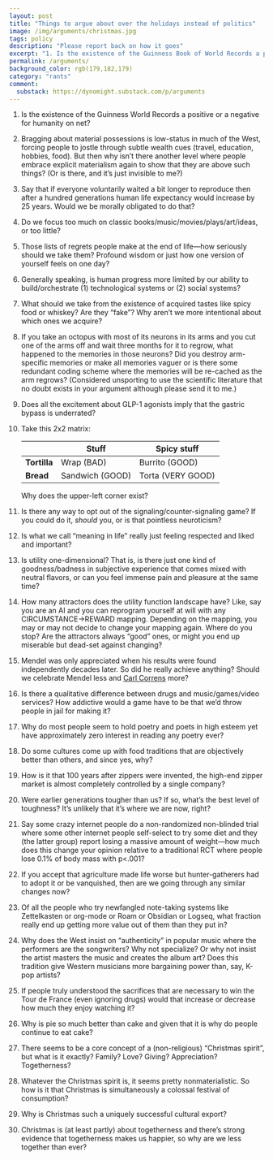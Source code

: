 ```yaml
---
layout: post
title: "Things to argue about over the holidays instead of politics"
image: /img/arguments/christmas.jpg
tags: policy
description: "Please report back on how it goes"
excerpt: "1. Is the existence of the Guinness Book of World Records a positive or a negative for humanity on net? 2. Bragging about material possessions is low-status in much of the West, forcing people to jostle through subtle wealth cues (travel, education, hobbies, food). But then why isn’t there another level where people embrace explicit materialism again to show that they are above such things? (Or is there, and it’s just invisible to me?)"
permalink: /arguments/
background_color: rgb(179,182,179)
category: "rants"
comment:
  substack: https://dynomight.substack.com/p/arguments
---
```


1. Is the existence of the Guinness World Records a positive or a negative for humanity on net?

2. Bragging about material possessions is low-status in much of the West, forcing people to jostle through subtle wealth cues (travel, education, hobbies, food). But then why isn’t there another level where people embrace explicit materialism again to show that they are above such things? (Or is there, and it’s just invisible to me?)

3. Say that if everyone voluntarily waited a bit longer to reproduce then after a hundred generations human life expectancy would increase by 25 years. Would we be morally obligated to do that?

4. Do we focus too much on classic books/music/movies/plays/art/ideas, or too little?

5. Those lists of regrets people make at the end of life—how seriously should we take them? Profound wisdom or just how one version of yourself feels on one day?

6. Generally speaking, is human progress more limited by our ability to build/orchestrate (1) technological systems or (2) social systems?

7. What should we take from the existence of acquired tastes like spicy food or whiskey? Are they “fake”? Why aren’t we more intentional about which ones we acquire?

8. If you take an octopus with most of its neurons in its arms and you cut one of the arms off and wait three months for it to regrow, what happened to the memories in those neurons? Did you destroy arm-specific memories or make all memories vaguer or is there some redundant coding scheme where the memories will be re-cached as the arm regrows? (Considered unsporting to use the scientific literature that no doubt exists in your argument although please send it to me.)

9. Does all the excitement about GLP-1 agonists imply that the gastric bypass is underrated?

10. Take this 2x2 matrix:

    |              | **Stuff**       | **Spicy stuff**   |
    | ------------ | --------------- | ----------------- |
    | **Tortilla** | Wrap (BAD)      | Burrito (GOOD)    |
    | **Bread**    | Sandwich (GOOD) | Torta (VERY GOOD) |

    Why does the upper-left corner exist?

11. Is there any way to opt out of the signaling/counter-signaling game? If you could do it, *should* you, or is that pointless neuroticism?

12. Is what we call “meaning in life” really just feeling respected and liked and important?

13. Is utility one-dimensional? That is, is there just one kind of goodness/badness in subjective experience that comes mixed with neutral flavors, or can you feel immense pain and pleasure at the same time?

14. How many attractors does the utility function landscape have? Like, say you are an AI and you can reprogram yourself at will with any CIRCUMSTANCE→REWARD mapping. Depending on the mapping, you may or may not decide to change your mapping again. Where do you stop? Are the attractors always “good” ones, or might you end up miserable but dead-set against changing?

15. Mendel was only appreciated when his results were found independently decades later. So did he really achieve anything? Should we celebrate Mendel less and [Carl Correns](https://en.wikipedia.org/wiki/Carl_Correns) more?

16. Is there a qualitative difference between drugs and music/games/video services? How addictive would a game have to be that we’d throw people in jail for making it?

17. Why do most people seem to hold poetry and poets in high esteem yet have approximately zero interest in reading any poetry ever?

18. Do some cultures come up with food traditions that are objectively better than others, and since yes, why?

19. How is it that 100 years after zippers were invented, the high-end zipper market is almost completely controlled by a single company? 

20. Were earlier generations tougher than us? If so, what’s the best level of toughness? It’s unlikely that it’s where we are now, right?

21. Say some crazy internet people do a non-randomized non-blinded trial where some other internet people self-select to try some diet and they (the latter group) report losing a massive amount of weight—how much does this change your opinion relative to a traditional RCT where people lose 0.1% of body mass with p<.001?

22. If you accept that agriculture made life worse but hunter-gatherers had to adopt it or be vanquished, then are we going through any similar changes now?

23. Of all the people who try newfangled note-taking systems like Zettelkasten or org-mode or Roam or Obsidian or Logseq, what fraction really end up getting more value out of them than they put in?

24. Why does the West insist on “authenticity” in popular music where the performers are the songwriters? Why not specialize? Or why not insist the artist masters the music and creates the album art? Does this tradition give Western musicians more bargaining power than, say, K-pop artists?

25. If people truly understood the sacrifices that are necessary to win the Tour de France (even ignoring drugs) would that increase or decrease how much they enjoy watching it?

26. Why is pie so much better than cake and given that it is why do people continue to eat cake?

27. There seems to be a core concept of a (non-religious) “Christmas spirit”, but what is it exactly? Family? Love? Giving? Appreciation? Togetherness?

28. Whatever the Christmas spirit is, it seems pretty nonmaterialistic. So how is it that Christmas is simultaneously a colossal festival of consumption?

29. Why is Christmas such a uniquely successful cultural export?

30. Christmas is (at least partly) about togetherness and there’s strong evidence that togetherness makes us happier, so why are we less together than ever?